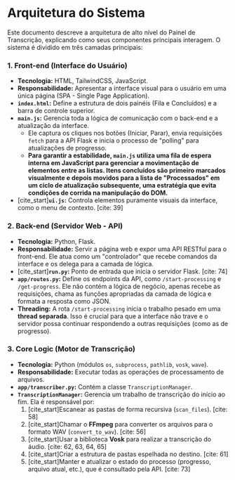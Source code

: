 # Arquitetura do Sistema

Este documento descreve a arquitetura de alto nível do Painel de Transcrição, explicando como seus componentes principais interagem. O sistema é dividido em três camadas principais:

### 1. Front-end (Interface do Usuário)

-   **Tecnologia:** HTML, TailwindCSS, JavaScript.
-   **Responsabilidade:** Apresentar a interface visual para o usuário em uma única página (SPA - Single Page Application).
-   **`index.html`:** Define a estrutura de dois painéis (Fila e Concluídos) e a barra de controle superior.
-   **`main.js`:** Gerencia toda a lógica de comunicação com o back-end e a atualização da interface.
    -   Ele captura os cliques nos botões (Iniciar, Parar), envia requisições `fetch` para a API Flask e inicia o processo de "polling" para atualizações de progresso.
    -   **Para garantir a estabilidade, `main.js` utiliza uma fila de espera interna em JavaScript para gerenciar a movimentação de elementos entre as listas. Itens concluídos são primeiro marcados visualmente e depois movidos para a lista de "Processados" em um ciclo de atualização subsequente, uma estratégia que evita condições de corrida na manipulação do DOM.**
-   [cite_start]**`ui.js`:** Controla elementos puramente visuais da interface, como o menu de contexto. [cite: 39]

### 2. Back-end (Servidor Web - API)

-   **Tecnologia:** Python, Flask.
-   **Responsabilidade:** Servir a página web e expor uma API RESTful para o front-end. Ele atua como um "controlador" que recebe comandos da interface e os delega para a camada de lógica.
-   [cite_start]**`run.py`:** Ponto de entrada que inicia o servidor Flask. [cite: 74]
-   **`app/routes.py`:** Define os endpoints da API, como `/start-processing` e `/get-progress`. Ele não contém a lógica de negócio, apenas recebe as requisições, chama as funções apropriadas da camada de lógica e formata a resposta como JSON.
-   **Threading:** A rota `/start-processing` inicia o trabalho pesado em uma **thread separada**. Isso é crucial para que a interface não trave e o servidor possa continuar respondendo a outras requisições (como as de progresso).

### 3. Core Logic (Motor de Transcrição)

-   **Tecnologia:** Python (módulos `os`, `subprocess`, `pathlib`, `vosk`, `wave`).
-   **Responsabilidade:** Executar todas as operações de processamento de arquivos.
-   **`app/transcriber.py`:** Contém a classe `TranscriptionManager`.
-   **`TranscriptionManager`:** Gerencia um trabalho de transcrição do início ao fim. Ela é responsável por:
    1.  [cite_start]Escanear as pastas de forma recursiva (`scan_files`). [cite: 58]
    2.  [cite_start]Chamar o **FFmpeg** para converter os arquivos para o formato WAV (`convert_to_wav`). [cite: 56]
    3.  [cite_start]Usar a biblioteca **Vosk** para realizar a transcrição do áudio. [cite: 62, 63, 64, 65]
    4.  [cite_start]Criar a estrutura de pastas espelhada no destino. [cite: 61]
    5.  [cite_start]Manter e atualizar o estado do processo (progresso, arquivo atual, etc.), que é consultado pela API. [cite: 73]